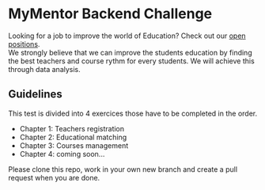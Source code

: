 <h1>MyMentor Backend Challenge</h1>
<p>
  Looking for a job to improve the world of Education? Check out our <a href="https://mymentor.welcomekit.co/">open positions</a>.<br />
  We strongly believe that we can improve the students education by finding the best teachers and course rythm for every students. We will achieve this through data analysis.
</p>
<h2>Guidelines</h2>
This test is divided into 4 exercices those have to be completed in the order.
<ul>
  <li>Chapter 1: Teachers registration</li> 
  <li>Chapter 2: Educational matching</li>
  <li>Chapter 3: Courses management</li>
  <li>Chapter 4: coming soon...</li>
</ul>
<p>Please clone this repo, work in your own new branch and create a pull request when you are done.</p>